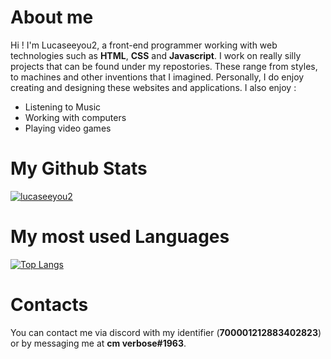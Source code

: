 # About me

Hi ! I'm Lucaseeyou2, a front-end programmer working with web technologies such as **HTML**, **CSS** and **Javascript**. I work on really silly projects that can be found under my repostories. These range from styles, to machines and other inventions that I imagined. Personally, I do enjoy creating and designing these websites and applications. I also enjoy :

* Listening to Music
* Working with computers
* Playing video games


# My Github Stats
[![lucaseeyou2](https://github-readme-stats.vercel.app/api?username=lucaseeyou2&theme=dracula&title_color=ffffff&hide_border=true&border_radius=20)](https://github.com/anuraghazra/github-readme-stats)

# My most used Languages

[![Top Langs](https://github-readme-stats.vercel.app/api/top-langs/?username=Lucaseeyou2&theme=dracula&hide_border=true&border_radius=20&title_color=ffffff)](https://github.com/anuraghazra/github-readme-stats)

# Contacts 
You can contact me via discord with my identifier (**700001212883402823**) or by messaging me at **cm verbose#1963**.
